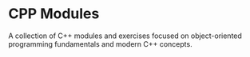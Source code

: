 # CPP Modules

A collection of C++ modules and exercises focused on object-oriented programming fundamentals and modern C++ concepts.

